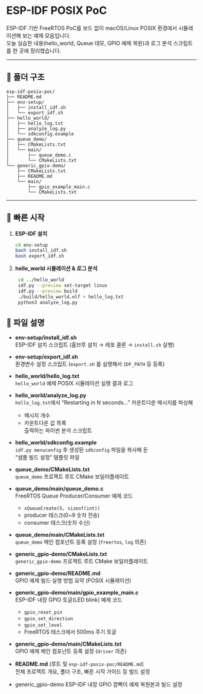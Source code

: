 # ESP-IDF POSIX PoC

ESP-IDF 기반 FreeRTOS PoC를 보드 없이 macOS/Linux POSIX 환경에서 시뮬레이션해 보는 예제 모음입니다.  
오늘 실습한 내용(hello_world, Queue 데모, GPIO 예제 복원)과 로그 분석 스크립트를 한 곳에 정리했습니다.

---

## 📂 폴더 구조
```  
esp-idf-posix-poc/
├── README.md
├── env-setup/
│   ├── install_idf.sh
│   └── export_idf.sh
├── hello_world/
│   ├── hello_log.txt
│   ├── analyze_log.py
│   └── sdkconfig.example
├── queue_demo/
│   ├── CMakeLists.txt
│   └── main/
│       ├── queue_demo.c
│       └── CMakeLists.txt
└── generic_gpio-demo/
    ├── CMakeLists.txt
    ├── README.md
    └── main/
        ├── gpio_example_main.c
        └── CMakeLists.txt
```  

---

## 🚀 빠른 시작

1. **ESP-IDF 설치**  
   ```bash
   cd env-setup
   bash install_idf.sh
   bash export_idf.sh

2. **hello_world 시뮬레이션 & 로그 분석**
   ```bash
	cd ../hello_world
	idf.py --preview set-target linux
	idf.py --preview build
	./build/hello_world.elf > hello_log.txt
	python3 analyze_log.py


## 🔧 파일 설명

- **env-setup/install_idf.sh**  
  ESP-IDF 설치 스크립트 (홈브루 설치 → 레포 클론 → `install.sh` 실행)

- **env-setup/export_idf.sh**  
  환경변수 설정 스크립트 (`export.sh` 를 실행해서 `IDF_PATH` 등 등록)

- **hello_world/hello_log.txt**  
  `hello_world` 예제 POSIX 시뮬레이션 실행 결과 로그

- **hello_world/analyze_log.py**  
  `hello_log.txt`에서 “Restarting in N seconds…” 카운트다운 메시지를 파싱해  
  - 메시지 개수  
  - 카운트다운 값 목록  
  출력하는 파이썬 분석 스크립트

- **hello_world/sdkconfig.example**  
  `idf.py menuconfig` 후 생성된 `sdkconfig` 파일을 복사해 둔  
  “샘플 빌드 설정” 템플릿 파일

- **queue_demo/CMakeLists.txt**  
  `queue_demo` 프로젝트 루트 CMake 보일러플레이트

- **queue_demo/main/queue_demo.c**  
  FreeRTOS Queue Producer/Consumer 예제 코드  
  - `xQueueCreate(5, sizeof(int))`  
  - producer 태스크(0~9 숫자 전송)  
  - consumer 태스크(숫자 수신)  

- **queue_demo/main/CMakeLists.txt**  
  `queue_demo` 메인 컴포넌트 등록 설정 (`freertos`, `log` 의존)

- **generic_gpio-demo/CMakeLists.txt**  
  `generic_gpio-demo` 프로젝트 루트 CMake 보일러플레이트

- **generic_gpio-demo/README.md**  
  GPIO 예제 빌드·실행 방법 요약 (POSIX 시뮬레이션)

- **generic_gpio-demo/main/gpio_example_main.c**  
  ESP-IDF 내장 GPIO 토글(LED blink) 예제 코드  
  - `gpio_reset_pin`  
  - `gpio_set_direction`  
  - `gpio_set_level`  
  - FreeRTOS 태스크에서 500ms 주기 토글

- **generic_gpio-demo/main/CMakeLists.txt**  
  GPIO 예제 메인 컴포넌트 등록 설정 (`driver` 의존)

- **README.md** (루트 및 `esp-idf-posix-poc/README.md`)  
  전체 프로젝트 개요, 폴더 구조, 빠른 시작 가이드 등 빌드 설정
- generic_gpio-demo
ESP-IDF 내장 GPIO 깜빡이 예제 복원본과 빌드 설정
